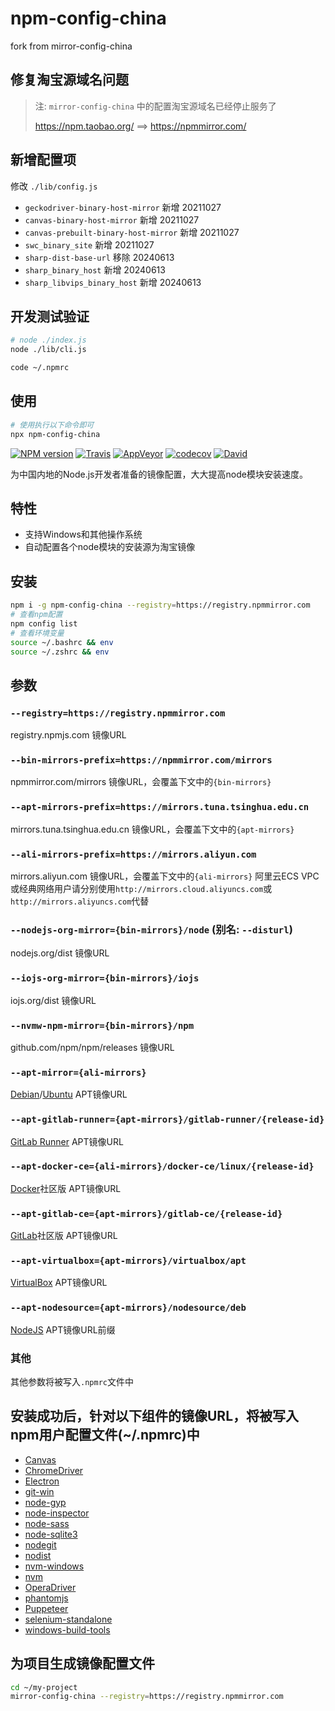 # npm-config-china

fork from mirror-config-china

## 修复淘宝源域名问题

> 注: `mirror-config-china` 中的配置淘宝源域名已经停止服务了
>
> https://npm.taobao.org/ ==> https://npmmirror.com/

## 新增配置项

修改 `./lib/config.js`

- `geckodriver-binary-host-mirror` 新增 20211027
- `canvas-binary-host-mirror` 新增 20211027
- `canvas-prebuilt-binary-host-mirror` 新增 20211027
- `swc_binary_site` 新增 20211027
- `sharp-dist-base-url` 移除 20240613
- `sharp_binary_host` 新增 20240613
- `sharp_libvips_binary_host` 新增 20240613

## 开发测试验证

```bash
# node ./index.js
node ./lib/cli.js

code ~/.npmrc
```


## 使用

```bash
# 使用执行以下命令即可
npx npm-config-china
```

[![NPM version](https://img.shields.io/npm/v/mirror-config-china.svg?style=flat-square)](https://www.npmjs.com/package/mirror-config-china)
[![Travis](https://img.shields.io/travis/gucong3000/mirror-config-china.svg?&label=Linux)](https://travis-ci.org/gucong3000/mirror-config-china)
[![AppVeyor](https://img.shields.io/appveyor/ci/gucong3000/mirror-config-china.svg?&label=Windows)](https://ci.appveyor.com/project/gucong3000/mirror-config-china)
[![codecov](https://img.shields.io/codecov/c/github/gucong3000/mirror-config-china.svg)](https://codecov.io/gh/gucong3000/mirror-config-china)
[![David](https://img.shields.io/david/gucong3000/mirror-config-china.svg)](https://david-dm.org/gucong3000/mirror-config-china)

为中国内地的Node.js开发者准备的镜像配置，大大提高node模块安装速度。

## 特性

- 支持Windows和其他操作系统
- 自动配置各个node模块的安装源为淘宝镜像

## 安装

```bash
npm i -g npm-config-china --registry=https://registry.npmmirror.com
# 查看npm配置
npm config list
# 查看环境变量
source ~/.bashrc && env
source ~/.zshrc && env
```

## 参数

### `--registry=https://registry.npmmirror.com`

registry.npmjs.com 镜像URL

### `--bin-mirrors-prefix=https://npmmirror.com/mirrors`

npmmirror.com/mirrors 镜像URL，会覆盖下文中的`{bin-mirrors}`

### `--apt-mirrors-prefix=https://mirrors.tuna.tsinghua.edu.cn`

mirrors.tuna.tsinghua.edu.cn 镜像URL，会覆盖下文中的`{apt-mirrors}`

### `--ali-mirrors-prefix=https://mirrors.aliyun.com`

mirrors.aliyun.com 镜像URL，会覆盖下文中的`{ali-mirrors}`
阿里云ECS VPC或经典网络用户请分别使用`http://mirrors.cloud.aliyuncs.com`或`http://mirrors.aliyuncs.com`代替

### `--nodejs-org-mirror={bin-mirrors}/node` (别名: `--disturl`)

nodejs.org/dist 镜像URL

### `--iojs-org-mirror={bin-mirrors}/iojs`

iojs.org/dist 镜像URL

### `--nvmw-npm-mirror={bin-mirrors}/npm`

github.com/npm/npm/releases 镜像URL

### `--apt-mirror={ali-mirrors}`

[Debian](https://www.debian.org/mirror/list)/[Ubuntu](https://www.ubuntu.com/index_kylin) APT镜像URL

### `--apt-gitlab-runner={apt-mirrors}/gitlab-runner/{release-id}`

[GitLab Runner](https://docs.gitlab.com/runner/install/linux-repository.html#installing-the-runner) APT镜像URL

### `--apt-docker-ce={ali-mirrors}/docker-ce/linux/{release-id}`

[Docker](https://docs.docker.com/install/linux/docker-ce/debian/#install-docker-ce-1)社区版 APT镜像URL

### `--apt-gitlab-ce={apt-mirrors}/gitlab-ce/{release-id}`

[GitLab](https://about.gitlab.com/installation/)社区版 APT镜像URL

### `--apt-virtualbox={apt-mirrors}/virtualbox/apt`

[VirtualBox](https://www.virtualbox.org/) APT镜像URL

### `--apt-nodesource={apt-mirrors}/nodesource/deb`

[NodeJS](https://nodejs.org/zh-cn/download/package-manager/#linux-debian-ubuntu) APT镜像URL前缀

### 其他

其他参数将被写入`.npmrc`文件中

## 安装成功后，针对以下组件的镜像URL，将被写入npm用户配置文件(~/.npmrc)中

- [Canvas](https://www.npmjs.com/package/canvas)
- [ChromeDriver](https://www.npmjs.com/package/chromedriver)
- [Electron](https://www.npmjs.com/package/electron)
- [git-win](https://www.npmjs.com/package/git-win)
- [node-gyp](https://www.npmjs.com/package/node-gyp)
- [node-inspector](https://www.npmjs.com/package/node-inspector)
- [node-sass](https://www.npmjs.com/package/node-sass)
- [node-sqlite3](https://www.npmjs.com/package/node-sqlite3)
- [nodegit](https://www.npmjs.com/package/nodegit)
- [nodist](https://github.com/marcelklehr/nodist)
- [nvm-windows](https://github.com/coreybutler/nvm-windows)
- [nvm](https://github.com/creationix/nvm)
- [OperaDriver](https://www.npmjs.com/package/operadriver)
- [phantomjs](https://www.npmjs.com/package/phantomjs)
- [Puppeteer](https://www.npmjs.com/package/puppeteer)
- [selenium-standalone](https://www.npmjs.com/package/selenium-standalone)
- [windows-build-tools](https://www.npmjs.com/package/windows-build-tools)

## 为项目生成镜像配置文件

```bash
cd ~/my-project
mirror-config-china --registry=https://registry.npmmirror.com
```
